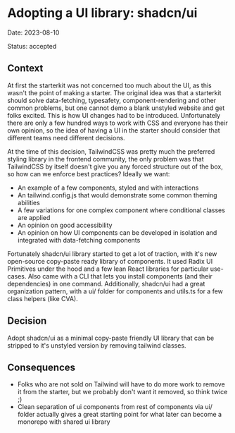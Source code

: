 # Adopting a UI library: shadcn/ui

Date: 2023-08-10

Status: accepted

## Context

At first the starterkit was not concerned too much about the UI, as this wasn't the point of making a starter. The original idea was that a starterkit should solve data-fetching, typesafety, component-rendering and other common problems, but one cannot demo a blank unstyled website and get folks excited. This is how UI changes had to be introduced.
Unfortunately there are only a few hundred ways to work with CSS and everyone has their own opinion, so the idea of having a UI in the starter should consider that different teams need different decisions.

At the time of this decision, TailwindCSS was pretty much the preferred styling library in the frontend community, the only problem was that TailwindCSS by itself doesn't give you any forced structure out of the box, so how can we enforce best practices? Ideally we want:

- An example of a few components, styled and with interactions
- An tailwind.config.js that would demonstrate some common theming abilities
- A few variations for one complex component where conditional classes are applied
- An opinion on good accessibility
- An opinion on how UI components can be developed in isolation and integrated with data-fetching components

Fortunately shadcn/ui library started to get a lot of traction, with it's new open-source copy-paste ready library of components. It used Radix UI Primitives under the hood and a few lean React libraries for particular use-cases. Also came with a CLI that lets you install components (and their dependencies) in one command. Additionally, shadcn/ui had a great organization pattern, with a ui/ folder for components and utils.ts for a few class helpers (like CVA).

## Decision

Adopt shadcn/ui as a minimal copy-paste friendly UI library that can be stripped to it's unstyled version by removing tailwind classes.

## Consequences

- Folks who are not sold on Tailwind will have to do more work to remove it from the starter, but we probably don't want it removed, so think twice ;)
- Clean separation of ui components from rest of components via ui/ folder actually gives a great starting point for what later can become a monorepo with shared ui library
